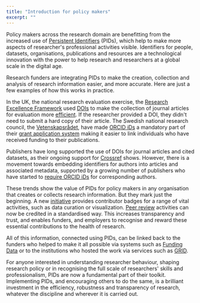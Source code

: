 ```yaml
---
title: "Introduction for policy makers"
excerpt: ""
---
```

Policy makers across the research domain are benefitting from the increased use of [Persistent Identifiers](https://project-thor.readme.io/docs/introduction-to-persistent-identifiers) (PIDs), which help to make more aspects of researcher's professional activities visible. Identifiers for people, datasets, organisations, publications and resources are a technological innovation with the power to help research and researchers at a global scale in the digital age.

Research funders are integrating PIDs to make the creation, collection and analysis of research information easier, and more accurate. Here are just a few examples of how this works in practice.

In the UK, the national research evaluation exercise, the [Research Excellence Framework](http://www.ref.ac.uk/) used [DOIs](doc:what-is-a-doi) to make the collection of journal articles for evaluation more [efficient](http://www.ref.ac.uk/about/guidance/submittingresearchoutputs/). If the researcher provided a DOI, they didn't need to submit a hard copy of their article. The Swedish national research council, the [Vetenskapsrådet](http://vr.se/), have made [ORCID iDs](doc:explaining-orcid) a mandatory part of their [grant application system](https://prisma.research.se/#orcid) making it easier to link individuals who have received funding to their publications.

Publishers have long supported the use of DOIs for journal articles and cited datasets, as their ongoing support for [Crossref](http://crossref.org/) shows. However, there is a movement towards embedding identifiers for authors into articles and associated metadata, supported by a growing number of publishers who have started to [require ORCID iDs](https://orcid.org/content/requiring-orcid-publication-workflows-open-letter) for corresponding authors.

These trends show the value of PIDs for policy makers in any organisation that creates or collects research information. But they mark just the beginning. A new [initiative](https://mozillascience.org/contributorship-badges-a-new-project) provides contributor badges for a range of vital activities, such as data curation or visualization. [Peer review](http://orcid.org/blog/2015/05/15/f1000-and-orcid-partner-launch-standard-citing-peer-review-activities) activities can now be credited in a standardised way. This increases transparency and trust, and enables funders, and employers to recognise and reward these essential contributions to the health of research.

All of this information, connected using PIDs, can be linked back to the funders who helped to make it all possible via systems such as [Funding Data](http://www.crossref.org/fundingdata/) or to the institutions who hosted the work via services such as [GRID](https://grid.ac/).

For anyone interested in understanding researcher behaviour, shaping research policy or in recognising the full scale of researchers' skills and professionalism, PIDs are now a fundamental part of their toolkit. Implementing PIDs, and encouraging others to do the same, is a brilliant investment in the efficiency, robustness and transparency of research, whatever the discipline and wherever it is carried out.